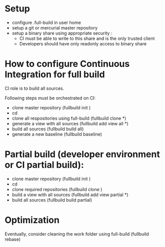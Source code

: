 # Setup
* configure .full-build in user home
* setup a git or mercurial master repository
* setup a binary share using appropriate security : 
  * CI must be able to write to this share and is the only trusted client
  * Developers should have only readonly access to binary share                                                   

# How to configure Continuous Integration for full build
CI role is to build all sources.

Following steps must be orchestrated on CI:
* clone master repository (fullbuild init <folder>)
* cd <folder>
* clone all respositories using full-build (fullbuild clone *)
* generate a view with all sources (fullbuild add view all *)
* build all sources (fullbuild build all)
* generate a new baseline (fullbuild baseline)

# Partial build (developer environment or CI partial build):
* clone master repository (fullbuild init <folder>)
* cd <folder>
* clone required repositories (fullbuild clone <repoName>)
* build a view with all sources (fullbuild add view partial *)
* build all sources (fullbuild build partial)

# Optimization
Eventually, consider cleaning the work folder using full-build (fullbuild rebase)
